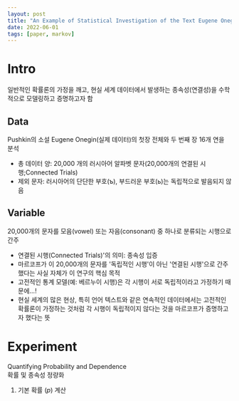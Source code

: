 ```yaml
---
layout: post
title: "An Example of Statistical Investigation of the Text Eugene Onegin Concerning the Connection of Samples in Chains(1913)"
date: 2022-06-01
tags: [paper, markov]
---
```


# Intro
일반적인 확률론의 가정을 깨고, 현실 세계 데이터에서 발생하는 종속성(연결성)을 수학적으로 모델링하고 증명하고자 함 </br>

## Data
Pushkin의 소설 Eugene Onegin(실제 데이터)의 첫장 전체와 두 번째 장 16개 연을 분석 
- 총 데이터 양: 20,000 개의 러시아어 알파벳 문자(20,000개의 연결된 시행;Connected Trials)
- 제외 문자: 러시아어의 단단한 부호(ъ), 부드러운 부호(ь)는 독립적으로 발음되지 않음

## Variable
20,000개의 문자를 모음(vowel) 또는 자음(consonant) 중 하나로 분류되는 시행으로 간주
- 연결된 시행(Connected Trials)'의 의미: 종속성 입증
- 마르코프가 이 20,000개의 문자를 '독립적인 시행'이 아닌 '연결된 시행'으로 간주했다는 사실 자체가 이 연구의 핵심 목적
- 고전적인 통계 모델(예: 베르누이 시행)은 각 시행이 서로 독립적이라고 가정하기 때문에...!
- 현실 세계의 많은 현상, 특히 언어 텍스트와 같은 연속적인 데이터에서는 고전적인 확률론이 가정하는 것처럼 각 시행이 독립적이지 않다는 것을 마르코프가 증명하고자 했다는 뜻

# Experiment
Quantifying Probability and Dependence</br>
확률 및 종속성 정량화

1. 기본 확률 ($p$) 계산
